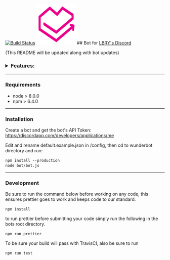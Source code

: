 [![Build Status](https://travis-ci.com/lbryio/lbry-wunderbot.svg?branch=master)](https://travis-ci.com/lbryio/lbry-wunderbot)
![heartlogo](pinkylbryheart.png)## Bot for [LBRY's Discord](https://discord.gg/tgnNHf5)

(This README will be updated along with bot updates)

<h3>
<details><summary>Features:</summary>

* Price bot displays price of lbc for currency given.

  - *Responds to `!price <cur> <amount>`*

* Stats bot displays current market stats of lbc.

  - *Responds to `!stats`*

* Hash bot displays current hashrate of lbc network. Also Includes to calculate given MH/s to LBC & fiat per hr, day, week, month.

  - *Responds to `!hash`*

  - *Responds to `!hash power <MH/s> <fiat>`*

* AltStats bot displays current market stats of specfied currency

  - *Responds to `!altstats <coin>`*

* AltPrice bot displays current price for given coin and currency

  - *Responds to `!altprice <coin> <currency> <amount>`*

* Github Release Notes bot displays release notes for current LBRY Desktop release.

  - *Responds to `!releasenotes`*

  - *(moderator only) `!releasenotes post` - send to release notes channel*

* Purge Bot deletes X amount of messages.

  - *(moderator only)  Responds to `!purge <X>`*

* Speech bot displays top claim from provided image name(coming soon posting to
  speech).

  - *Responds to `!speech <imagename>`*

* Welcome bot sends Direct Message when new users join,

  - *(moderator only) Responds to `!welcome <@username>`*

* Timeout bot assigns members the timeout roll for X-minutes where they are restricted from talking

  - *(moderator only) Responds to `!timeout <@username> <Mins>`*

* Roll Setter bot allows users to assign themselves rolls

  - *Responds to `!addrole <role>` - Adds to Role*

  - *Responds to `!delrole <role>` - Deletes from Role*

  - *Responds to `!roles` - List Available Roles*

* LBRY URL Linker displays lbry:// urls as open.lbry.com links to make them clickable

* LBRY claim bot displays recent publishes on the lbry protocol

* IRC bot to connect an irc channel with discord

* Spam Detection Bot to Prevent Discord Raids and Spammers

* Dynamic plugin loading with permission support.

</details>
</h3>

____

### Requirements

* node > 8.0.0
* npm > 6.4.0
____
### Installation

Create a bot and get the bot's API Token:
https://discordapp.com/developers/applications/me

Edit and rename default.example.json in /config, then cd to wunderbot directory
and run:

```
npm install --production
node bot/bot.js
```
____
### Development

Be sure to run the command below before working on any code, this ensures
prettier goes to work and keeps code to our standard.

```
npm install
```
to run prettier before submitting your code simply run the following in the bots root directory.

```
npm run prettier
```
To be sure your build will pass with TravisCI, also be sure to run
```
npm run test
```
